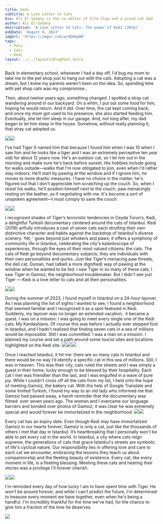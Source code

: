 ```yaml
---
title: Kedi
subtitle: A Love Letter to Cats
bio: Ali El-Sadany is the co-editor of Film Slop and a proud cat dad
author: Ali El-Sadany
description: 'A Love Letter to Cats: The power of Kedi (2016)'
pubDate: 'August 8, 2023'
imgUrl: 'https://imgur.com/a/mDkbpHH'
tags:
  - Pets
  - Cats
  - Kedi
layout: ../../layouts/BlogPost.astro
---
```


Back in elementary school, whenever I had a day off, I'd bug my mom to take me to the pet shop just to hang out with the cats. Adopting a cat was a dream, but I knew my parents weren't keen on the idea. So, spending time with pet shop cats was my compromise..

Then, about twelve years ago, something changed. I spotted a stray cat wandering around in our backyard. On a whim, I put out some food for him, hoping he would return. And it did. Over time, the cat kept coming back, and once my mom got used to his presence, she also started feeding him. Eventually, she let him sleep in our garage. And, not long after, my dad began to let him sleep in the house. Somehow, without really planning it, that stray cat adopted us.

![](</image1 (2).jpeg>)![](</image1 (3).jpeg>)

I’ve had Tiger (I named him that because I found him when I was 10 when I saw him and he looks like a tiger and I was an extremely perceptive ten year old) for about 12 years now. He's an outdoor cat, so I let him out in the morning and make sure he's back before sunset. His hobbies include going for walks outside—walks that I'm now obligated to join, even when I'd rather stay indoors. He’ll start by pawing at the window and if I ignore him, he moves to more drastic measures. I have no choice in the matter; he's figured out that I don't appreciate him scratching up the couch. So, when I resist his walks, he'll position himself next to the couch, paw menacingly resting on the leather, as if negotiating with me. It's become a sort of unspoken agreement—I must comply to save the couch.

![](/image7.jpeg)![](</image4 (4).jpeg>)

I recognized shades of Tiger’s terroristic tendencies in Ceyda Torun’s, Kedi, a delightful Turkish documentary centered around the cats of Istanbul. Kedi (2016) artfully introduces a cast of seven cats each strutting their own distinctive character and habits against the backdrop of Istanbul's diverse scenery. Yet, ' goes beyond just whiskers and paws; it offers a symphony of community life in Istanbul, celebrating the city's kaleidoscope of experiences, through the eyes of their most valued citizens: the cats. The cats of Kedi go beyond documentary subjects, they are individuals with their own personalities and quirks. Just like Tiger’s menacing paw threats, the deli cat, Duman, had (albeit a more dignified) way of pawing at the window when he wanted to be fed. I saw Tiger in so many of these cats; I saw Tiger in Gamsiz, the neighborhood troublemaker. But I didn't see just Tiger — Kedi is a love letter to cats and all their personalities. 

![](</image12 (1).jpeg>)![](</image14 (1).jpeg>)

During the summer of 2023, I found myself in Istanbul on a 24-hour layover. As I was planning the list of sights I wanted to see, I found a neighborhood that seemed familiar and I recognized it as a spot featured in Kedi. Suddenly, my layover was no longer an extended vacation;  it became a quest. I was on a mission: I was going to meet every single one of the Kedi cats. My Kardashians. Of course this was before I actually ever stepped foot in Istanbul, and I hadn't realized that finding seven cats in a sea of millions would be impossible. Still I was committed. I was a man on a mission. I planned my course and set a path around some tourist sites and locations highlighted on the Kedi site. ![](</image6 (3).jpeg>)![](</image8 (1).jpeg>)![](</image0 (4).jpeg>)

Once I reached Istanbul, it hit me: there are so many cats in Istanbul and there would be no way I’d identify a specific cat in this sea of millions. Still, I was in heaven. This was their city, cats ruled the streets and I was simply a guest in their home, lucky enough to be blessed by their hospitality. Each cat I met was friendlier than the last, and I was engulfed in a wave of pure joy. While I couldn't cross off all the cats from my list, I held onto the hope of meeting Gamsiz, the bakery cat. With the help of Google Translate and some limited Turkish, I found my way to an old lady who informed me that Gamsiz had passed away, a harsh reminder that the documentary was filmed  over seven years ago. The woman and I overcame our language barriers and bonded over photos of Gamsiz; it was clear he was extremely special and would forever be immortalized in the neighborhood.
![](</image9 (1).jpeg>)![](/image10.jpeg)

Every cat has an expiry date. Even though Kedi may have immortalized Gamsiz in our hearts forever, Gamsiz is only a cat, just like the thousands of others I met that day in Istanbul. It’s heartbreaking that I personally won't be able to pet every cat in the world. In Istanbul, a city where cats reign supreme, the generations of cats that grace Istanbul's streets are symbolic of life's cyclical nature. Our responsibility lies in offering love and care to each cat we encounter, embracing the lessons they teach us about companionship and the fleeting beauty of existence. Every cat, like every moment in life, is a fleeting blessing. Meeting these cats and hearing their stories was a privilege I'll forever cherish.

![](</image3 (2).jpeg>)![](</image0 (3).jpeg>)

I'm reminded every day of how lucky I am to have spent time with Tiger. He won't be around forever, and while I can't predict the future, I'm determined to treasure every moment we have together, even when he's being a handful. I'm incredibly thankful for the time we've had, for the chance to give him a fraction of the love he deserves.

![](</image11 (1).jpeg>)
